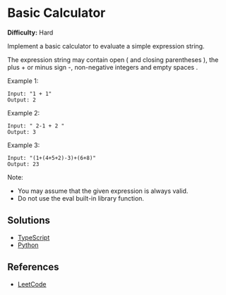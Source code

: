 # Basic Calculator #

**Difficulty:** Hard

Implement a basic calculator to evaluate a simple expression string.

The expression string may contain open ( and closing parentheses ), the plus + or minus sign -, non-negative integers and empty spaces .

Example 1:
```
Input: "1 + 1"
Output: 2
```

Example 2:
```
Input: " 2-1 + 2 "
Output: 3
```

Example 3:
```
Input: "(1+(4+5+2)-3)+(6+8)"
Output: 23
```
Note:
- You may assume that the given expression is always valid.
- Do not use the eval built-in library function.



## Solutions ##

- [TypeScript](./solution-ts.ts)
- [Python](./solution-python.py)

## References ##
- [LeetCode](https://leetcode.com/problems/basic-calculator/)
